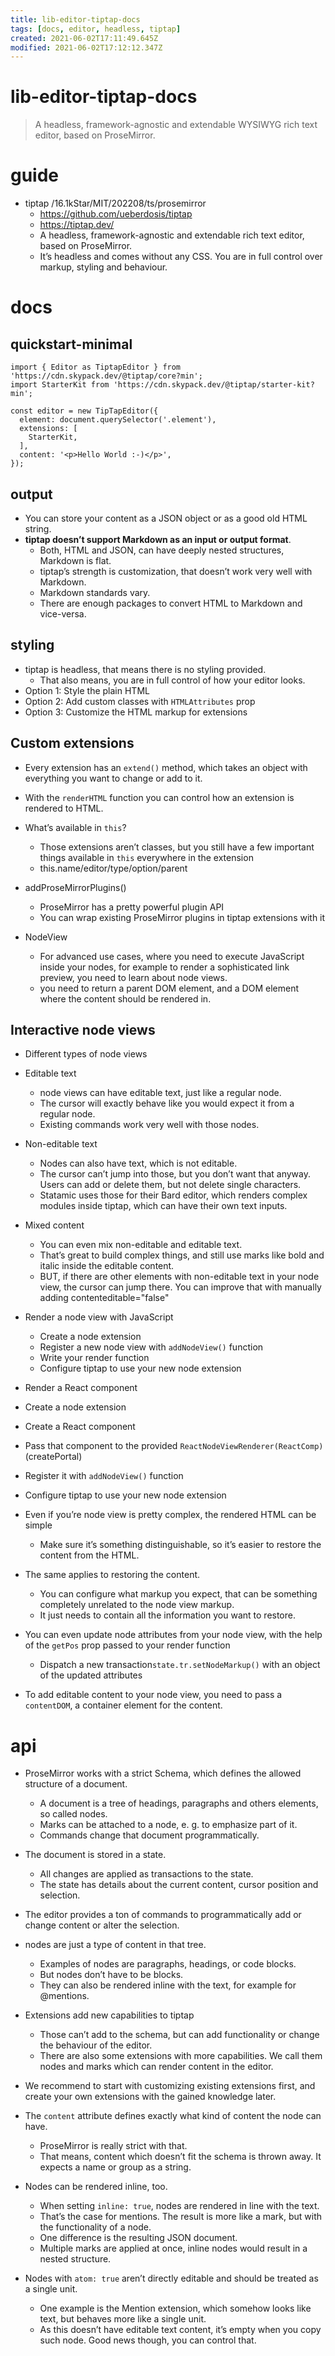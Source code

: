 ```yaml
---
title: lib-editor-tiptap-docs
tags: [docs, editor, headless, tiptap]
created: 2021-06-02T17:11:49.645Z
modified: 2021-06-02T17:12:12.347Z
---
```


# lib-editor-tiptap-docs

> A headless, framework-agnostic and extendable WYSIWYG rich text editor, based on ProseMirror.

# guide
- tiptap /16.1kStar/MIT/202208/ts/prosemirror
  - https://github.com/ueberdosis/tiptap
  - https://tiptap.dev/
  - A headless, framework-agnostic and extendable rich text editor, based on ProseMirror.
  - It’s headless and comes without any CSS. You are in full control over markup, styling and behaviour.
# docs

## quickstart-minimal

```JS
import { Editor as TiptapEditor } from 'https://cdn.skypack.dev/@tiptap/core?min';
import StarterKit from 'https://cdn.skypack.dev/@tiptap/starter-kit?min';

const editor = new TipTapEditor({
  element: document.querySelector('.element'),
  extensions: [
    StarterKit,
  ],
  content: '<p>Hello World :-)</p>',
});
```

## output

- You can store your content as a JSON object or as a good old HTML string.
- **tiptap doesn’t support Markdown as an input or output format**. 
  - Both, HTML and JSON, can have deeply nested structures, Markdown is flat.
  - tiptap’s strength is customization, that doesn’t work very well with Markdown.
  - Markdown standards vary.
  - There are enough packages to convert HTML to Markdown and vice-versa.

## styling

- tiptap is headless, that means there is no styling provided. 
  - That also means, you are in full control of how your editor looks. 
- Option 1: Style the plain HTML
- Option 2: Add custom classes with `HTMLAttributes` prop
- Option 3: Customize the HTML markup for extensions

## Custom extensions

- Every extension has an `extend()` method, which takes an object with everything you want to change or add to it.
- With the `renderHTML` function you can control how an extension is rendered to HTML.

- What’s available in `this`?
  - Those extensions aren’t classes, but you still have a few important things available in `this` everywhere in the extension
  - this.name/editor/type/option/parent

- addProseMirrorPlugins()
  - ProseMirror has a pretty powerful plugin API
  - You can wrap existing ProseMirror plugins in tiptap extensions with it

- NodeView
  - For advanced use cases, where you need to execute JavaScript inside your nodes, for example to render a sophisticated link preview, you need to learn about node views.
  - you need to return a parent DOM element, and a DOM element where the content should be rendered in. 

## Interactive node views

- Different types of node views
- Editable text
  - node views can have editable text, just like a regular node. 
  - The cursor will exactly behave like you would expect it from a regular node. 
  - Existing commands work very well with those nodes.
- Non-editable text
  - Nodes can also have text, which is not editable. 
  - The cursor can’t jump into those, but you don’t want that anyway. Users can add or delete them, but not delete single characters.
  - Statamic uses those for their Bard editor, which renders complex modules inside tiptap, which can have their own text inputs.
- Mixed content
  - You can even mix non-editable and editable text. 
  - That’s great to build complex things, and still use marks like bold and italic inside the editable content.
  - BUT, if there are other elements with non-editable text in your node view, the cursor can jump there. You can improve that with manually adding contenteditable="false" 

- Render a node view with JavaScript
  - Create a node extension
  - Register a new node view with `addNodeView()` function
  - Write your render function
  - Configure tiptap to use your new node extension

- Render a React component
- Create a node extension
- Create a React component
- Pass that component to the provided `ReactNodeViewRenderer(ReactComp)` (createPortal)
- Register it with `addNodeView()` function
- Configure tiptap to use your new node extension

- Even if you’re node view is pretty complex, the rendered HTML can be simple
  - Make sure it’s something distinguishable, so it’s easier to restore the content from the HTML. 
- The same applies to restoring the content. 
  - You can configure what markup you expect, that can be something completely unrelated to the node view markup. 
  - It just needs to contain all the information you want to restore.

- You can even update node attributes from your node view, with the help of the `getPos` prop passed to your render function
  - Dispatch a new transaction`state.tr.setNodeMarkup()` with an object of the updated attributes
- To add editable content to your node view, you need to pass a `contentDOM`, a container element for the content.
# api
- ProseMirror works with a strict Schema, which defines the allowed structure of a document. 
  - A document is a tree of headings, paragraphs and others elements, so called nodes. 
  - Marks can be attached to a node, e. g. to emphasize part of it. 
  - Commands change that document programmatically.

- The document is stored in a state. 
  - All changes are applied as transactions to the state. 
  - The state has details about the current content, cursor position and selection. 

- The editor provides a ton of commands to programmatically add or change content or alter the selection.

- nodes are just a type of content in that tree. 
  - Examples of nodes are paragraphs, headings, or code blocks. 
  - But nodes don’t have to be blocks. 
  - They can also be rendered inline with the text, for example for @mentions.

- Extensions add new capabilities to tiptap
  - Those can’t add to the schema, but can add functionality or change the behaviour of the editor.
  - There are also some extensions with more capabilities. We call them nodes and marks which can render content in the editor.
- We recommend to start with customizing existing extensions first, and create your own extensions with the gained knowledge later.

- The `content` attribute defines exactly what kind of content the node can have. 
  - ProseMirror is really strict with that. 
  - That means, content which doesn’t fit the schema is thrown away. It expects a name or group as a string. 

- Nodes can be rendered inline, too. 
  - When setting `inline: true`, nodes are rendered in line with the text. 
  - That’s the case for mentions. The result is more like a mark, but with the functionality of a node. 
  - One difference is the resulting JSON document. 
  - Multiple marks are applied at once, inline nodes would result in a nested structure.

- Nodes with `atom: true` aren’t directly editable and should be treated as a single unit.
  - One example is the Mention extension, which somehow looks like text, but behaves more like a single unit. 
  - As this doesn’t have editable text content, it’s empty when you copy such node. Good news though, you can control that. 
